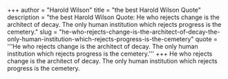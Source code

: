 +++
author = "Harold Wilson"
title = "the best Harold Wilson Quote"
description = "the best Harold Wilson Quote: He who rejects change is the architect of decay. The only human institution which rejects progress is the cemetery."
slug = "he-who-rejects-change-is-the-architect-of-decay-the-only-human-institution-which-rejects-progress-is-the-cemetery"
quote = '''He who rejects change is the architect of decay. The only human institution which rejects progress is the cemetery.'''
+++
He who rejects change is the architect of decay. The only human institution which rejects progress is the cemetery.
